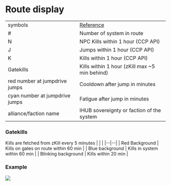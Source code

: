 # Route display
|  |  |
|--|--|
| symbols | [Reference](https://eveeye.readthedocs.io/en/latest/sync/waypoints/#route-display) |
| # | Number of system in route |
| N | NPC Kills within 1 hour (CCP API) |
| J | Jumps within 1 hour (CCP API) |
| K | Kills within 1 hour (CCP API) |
| Gatekills | Kills within 1 hour (zKill max ~5 min behind) |
| red number at jumpdrive jumps | Cooldown after jump in minutes |
| cyan number at jumpdrive jumps | Fatigue after jump in minutes |
| alliance/faction name | IHUB sovereignty or faction of the system |

### Gatekills
Kills are fetched from zKill every 5 minutes
|  |  |
|--|--|
| Red Background  | Kills on gates on route within 60 min |
| Blue background  | Kills in system within 60 min |
| Blinking background  | Kills within 20 min |

### Example
<img src="https://raw.githubusercontent.com/Risingson/eedocs/master/docs/images/jmprou2.png">


<!--stackedit_data:
eyJoaXN0b3J5IjpbMjE0OTIyNTAzLDEyMTMwODgxMTIsLTE4OD
QwNzIzMzMsLTE4MjQ0NDExODQsLTEwNTgyMDUzMjVdfQ==
-->